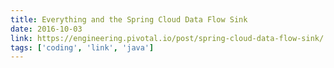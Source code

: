 ```yaml
---
title: Everything and the Spring Cloud Data Flow Sink 
date: 2016-10-03
link: https://engineering.pivotal.io/post/spring-cloud-data-flow-sink/
tags: ['coding', 'link', 'java']
---
```

